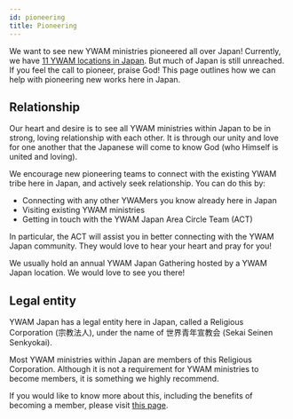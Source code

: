 ```yaml
---
id: pioneering
title: Pioneering
---
```


We want to see new YWAM ministries pioneered all over Japan! Currently, we have [11 YWAM locations in Japan](https://www.ywamjapan.org/en/omegazones/). But much of Japan is still unreached. If you feel the call to pioneer, praise God! This page outlines how we can help with pioneering new works here in Japan.

## Relationship

Our heart and desire is to see all YWAM ministries within Japan to be in strong, loving relationship with each other. It is through our unity and love for one another that the Japanese will come to know God (who Himself is united and loving).

We encourage new pioneering teams to connect with the existing YWAM tribe here in Japan, and actively seek relationship. You can do this by:

- Connecting with any other YWAMers you know already here in Japan
- Visiting existing YWAM ministries
- Getting in touch with the YWAM Japan Area Circle Team (ACT)

In particular, the ACT will assist you in better connecting with the YWAM Japan community. They would love to hear your heart and pray for you!

We usually hold an annual YWAM Japan Gathering hosted by a YWAM Japan location. We would love to see you there!

## Legal entity

YWAM Japan has a legal entity here in Japan, called a Religious Corporation (宗教法人), under the name of 世界青年宣教会 (Sekai Seinen Senkyokai).

Most YWAM ministries within Japan are members of this Religious Corporation. Although it is not a requirement for YWAM ministries to become members, it is something we highly recommend.

If you would like to know more about this, including the benefits of becoming a member, please visit [this page](religiouscorporation.md).
